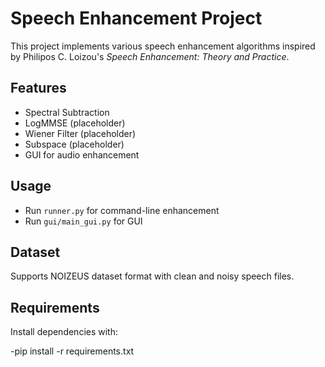 # Speech Enhancement Project

This project implements various speech enhancement algorithms inspired by Philipos C. Loizou's *Speech Enhancement: Theory and Practice*. 

## Features
- Spectral Subtraction
- LogMMSE (placeholder)
- Wiener Filter (placeholder)
- Subspace (placeholder)
- GUI for audio enhancement

## Usage
- Run `runner.py` for command-line enhancement
- Run `gui/main_gui.py` for GUI

## Dataset
Supports NOIZEUS dataset format with clean and noisy speech files.

## Requirements
Install dependencies with:

-pip install -r requirements.txt